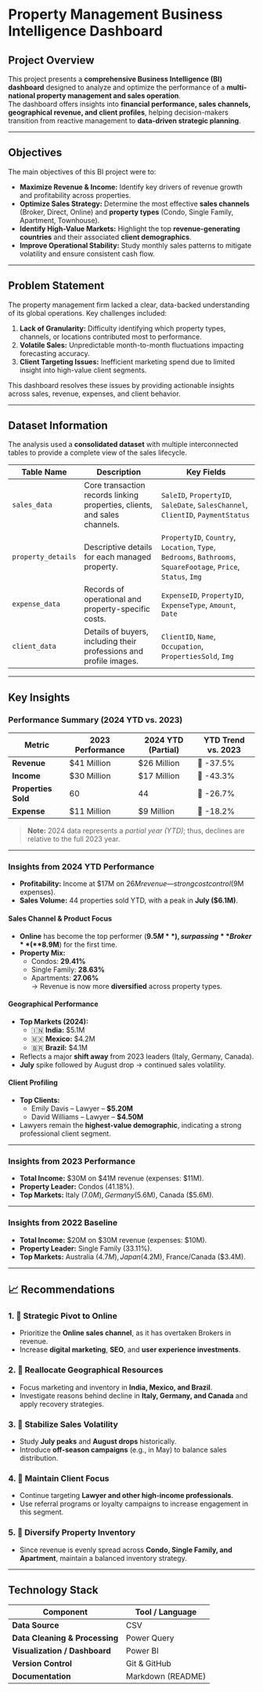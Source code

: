 #  Property Management Business Intelligence Dashboard

##  Project Overview
This project presents a **comprehensive Business Intelligence (BI) dashboard** designed to analyze and optimize the performance of a **multi-national property management and sales operation**.  
The dashboard offers insights into **financial performance, sales channels, geographical revenue, and client profiles**, helping decision-makers transition from reactive management to **data-driven strategic planning**.

---

##  Objectives
The main objectives of this BI project were to:

- **Maximize Revenue & Income:** Identify key drivers of revenue growth and profitability across properties.  
- **Optimize Sales Strategy:** Determine the most effective **sales channels** (Broker, Direct, Online) and **property types** (Condo, Single Family, Apartment, Townhouse).  
- **Identify High-Value Markets:** Highlight the top **revenue-generating countries** and their associated **client demographics**.  
- **Improve Operational Stability:** Study monthly sales patterns to mitigate volatility and ensure consistent cash flow.

---

##  Problem Statement
The property management firm lacked a clear, data-backed understanding of its global operations. Key challenges included:

1. **Lack of Granularity:** Difficulty identifying which property types, channels, or locations contributed most to performance.  
2. **Volatile Sales:** Unpredictable month-to-month fluctuations impacting forecasting accuracy.  
3. **Client Targeting Issues:** Inefficient marketing spend due to limited insight into high-value client segments.

This dashboard resolves these issues by providing actionable insights across sales, revenue, expenses, and client behavior.

---

##  Dataset Information

The analysis used a **consolidated dataset** with multiple interconnected tables to provide a complete view of the sales lifecycle.

| Table Name        | Description                                                   | Key Fields |
|-------------------|---------------------------------------------------------------|-------------|
| `sales_data`      | Core transaction records linking properties, clients, and sales channels. | `SaleID`, `PropertyID`, `SaleDate`, `SalesChannel`, `ClientID`, `PaymentStatus` |
| `property_details`| Descriptive details for each managed property.                | `PropertyID`, `Country`, `Location`, `Type`, `Bedrooms`, `Bathrooms`, `SquareFootage`, `Price`, `Status`, `Img` |
| `expense_data`    | Records of operational and property-specific costs.           | `ExpenseID`, `PropertyID`, `ExpenseType`, `Amount`, `Date` |
| `client_data`     | Details of buyers, including their professions and profile images. | `ClientID`, `Name`, `Occupation`, `PropertiesSold`, `Img` |


---

##  Key Insights

###  Performance Summary (2024 YTD vs. 2023)

| Metric | 2023 Performance | 2024 YTD (Partial) | YTD Trend vs. 2023 |
|--------|------------------|--------------------|--------------------|
| **Revenue** | $41 Million | $26 Million | 🔻 -37.5% |
| **Income** | $30 Million | $17 Million | 🔻 -43.3% |
| **Properties Sold** | 60 | 44 | 🔻 -26.7% |
| **Expense** | $11 Million | $9 Million | 🔻 -18.2% |

> **Note:** 2024 data represents a *partial year (YTD)*; thus, declines are relative to the full 2023 year.

---

###  Insights from 2024 YTD Performance

- **Profitability:** Income at $17M on $26M revenue — strong cost control ($9M expenses).  
- **Sales Volume:** 44 properties sold YTD, with a peak in **July ($6.1M)**.  

####  Sales Channel & Product Focus
- **Online** has become the top performer (**$9.5M**), surpassing **Broker** (**$8.9M**) for the first time.  
- **Property Mix:**  
  - Condos: **29.41%**  
  - Single Family: **28.63%**  
  - Apartments: **27.06%**  
  → Revenue is now more **diversified** across property types.

####  Geographical Performance
- **Top Markets (2024):**  
  - 🇮🇳 **India:** $5.1M  
  - 🇲🇽 **Mexico:** $4.2M  
  - 🇧🇷 **Brazil:** $4.1M  
- Reflects a major **shift away** from 2023 leaders (Italy, Germany, Canada).  
- **July** spike followed by August drop → continued sales volatility.

####  Client Profiling
- **Top Clients:**  
  - Emily Davis – Lawyer – **$5.20M**  
  - David Williams – Lawyer – **$4.50M**  
- Lawyers remain the **highest-value demographic**, indicating a strong professional client segment.

---

###  Insights from 2023 Performance
- **Total Income:** $30M on $41M revenue (expenses: $11M).  
- **Property Leader:** Condos (41.18%).  
- **Top Markets:** Italy ($7.0M), Germany ($5.6M), Canada ($5.6M).

---

###  Insights from 2022 Baseline
- **Total Income:** $20M on $30M revenue (expenses: $10M).  
- **Property Leader:** Single Family (33.11%).  
- **Top Markets:** Australia ($4.7M), Japan ($4.2M), France/Canada ($3.4M).

---

## 📈 Recommendations

### 1. 🔸 Strategic Pivot to Online
- Prioritize the **Online sales channel**, as it has overtaken Brokers in revenue.
- Increase **digital marketing**, **SEO**, and **user experience investments**.

### 2. 🔸 Reallocate Geographical Resources
- Focus marketing and inventory in **India, Mexico, and Brazil**.
- Investigate reasons behind decline in **Italy, Germany, and Canada** and apply recovery strategies.

### 3. 🔸 Stabilize Sales Volatility
- Study **July peaks** and **August drops** historically.
- Introduce **off-season campaigns** (e.g., in May) to balance sales distribution.

### 4. 🔸 Maintain Client Focus
- Continue targeting **Lawyer and other high-income professionals**.
- Use referral programs or loyalty campaigns to increase engagement in this segment.

### 5. 🔸 Diversify Property Inventory
- Since revenue is evenly spread across **Condo, Single Family, and Apartment**, maintain a balanced inventory strategy.

---

##  Technology Stack

| Component | Tool / Language |
|------------|----------------|
| **Data Source** | CSV |
| **Data Cleaning & Processing** | Power Query |
| **Visualization / Dashboard** | Power BI |
| **Version Control** | Git & GitHub |
| **Documentation** | Markdown (README) |



